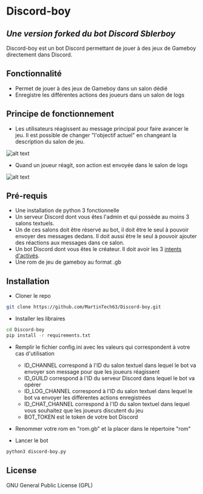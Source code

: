 # Discord-boy

## _Une version forked du bot Discord Sblerboy_

Discord-boy est un bot Discord permettant de jouer à des jeux de Gameboy directement dans Discord.

## Fonctionnalité

- Permet de jouer à des jeux de Gameboy dans un salon dédié
- Enregistre les différentes actions des joueurs dans un salon de logs

## Principe de fonctionnement

- Les utilisateurs réagissent au message principal pour faire avancer le jeu. Il est possible de changer "l'objectif actuel" en changeant la description du salon de jeu.

![alt text](https://cdn.discordpp.com/attachments/849667753295347745/874205955196346418/unknown.png)

- Quand un joueur réagit, son action est envoyée dans le salon de logs

![alt text](https://cdn.discordpp.com/attachments/849667753295347745/874206021818675240/unknown.png)

## Pré-requis

- Une installation de python 3 fonctionnelle
- Un serveur Discord dont vous êtes l'admin et qui possède au moins 3 salons textuels.
- Un de ces salons doit être réservé au bot, il doit être le seul à pouvoir envoyer des messages dedans. Il doit aussi être le seul à pouvoir ajouter des réactions aux messages dans ce salon.
- Un bot Discord dont vous êtes le créateur. Il doit avoir les 3 [intents d'activés](https://discord.com/developers/docs/topics/gateway#enabling-privileged-intents).
- Une rom de jeu de gameboy au format .gb

## Installation

- Cloner le repo

```sh
git clone https://github.com/MartinTech63/Discord-boy.git
```

- Installer les libraires

```sh
cd Discord-boy
pip install -r requirements.txt
```

- Remplir le fichier config.ini avec les valeurs qui correspondent à votre cas d'utilisation

  - ID_CHANNEL correspond à l'ID du salon textuel dans lequel le bot va envoyer son message pour que les joueurs réagissent
  - ID_GUILD correspond à l'ID du serveur Discord dans lequel le bot va opérer
  - ID_LOG_CHANNEL correspond à l'ID du salon textuel dans lequel le bot va envoyer les différentes actions enregistrées
  - ID_CHAT_CHANNEL correspond à l'ID du salon textuel dans lequel vous souhaitez que les joueurs discutent du jeu
  - BOT_TOKEN est le token de votre bot Discord

- Renommer votre rom en "rom.gb" et la placer dans le répertoire "rom"

- Lancer le bot

```sh
python3 discord-boy.py
```

## License

GNU General Public License (GPL)
